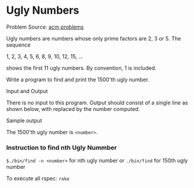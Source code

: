 # Ugly Numbers

Problem Source: [acm problems](http://uva.onlinejudge.org/index.php?option=com_onlinejudge&Itemid=8&page=show_problem&problem=72)

Ugly numbers are numbers whose only prime factors are 2, 3 or 5. The sequence

1, 2, 3, 4, 5, 6, 8, 9, 10, 12, 15, ...

shows the first 11 ugly numbers. By convention, 1 is included.

Write a program to find and print the 1500'th ugly number.

Input and Output

There is no input to this program. Output should consist of a single line as shown below, with <number> replaced by the number computed.

Sample output

The 1500'th ugly number is `<number>`.

### Instruction to find nth Ugly Nummber
`$./bin/find -n <number>` for nth ugly number
or 
`./bin/find` for 150th ugly number

To execute all rspec:
`rake`
